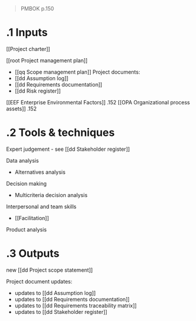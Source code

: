 > PMBOK p.150
# .1 Inputs
[[Project charter]]

[[root Project management plan]]
* [[qq Scope management plan]]
Project documents:
* [[dd Assumption log]]
* [[dd Requirements documentation]]
* [[dd Risk register]]

[[EEF Enterprise Environmental Factors]]  .152
[[OPA Organizational process assets]] .152

# .2 Tools & techniques
Expert judgement - see [[dd Stakeholder register]]

Data analysis
* Alternatives analysis

Decision making
* Multicriteria decision analysis

Interpersonal and team skills
* [[Facilitation]]

Product analysis


# .3 Outputs
new [[dd Project scope statement]]

Project document updates:
* updates to [[dd Assumption log]]
* updates to [[dd Requirements documentation]]
* updates to [[dd Requirements traceability matrix]]
* updates to [[dd Stakeholder register]]
 

